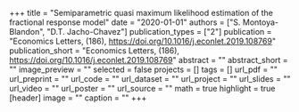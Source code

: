 +++
title = "Semiparametric quasi maximum likelihood estimation of the fractional response model"
date = "2020-01-01"
authors = ["S. Montoya-Blandon", "D.T. Jacho-Chavez"]
publication_types = ["2"]
publication = "Economics Letters, (186), https://doi.org/10.1016/j.econlet.2019.108769"
publication_short = "Economics Letters, (186), https://doi.org/10.1016/j.econlet.2019.108769"
abstract = ""
abstract_short = ""
image_preview = ""
selected = false
projects = []
tags = []
url_pdf = ""
url_preprint = ""
url_code = ""
url_dataset = ""
url_project = ""
url_slides = ""
url_video = ""
url_poster = ""
url_source = ""
math = true
highlight = true
[header]
image = ""
caption = ""
+++
